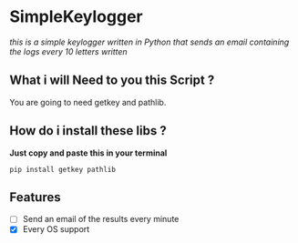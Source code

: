 # SimpleKeylogger
*this is a simple keylogger written in Python that sends* 
*an email containing the logs every 10 letters written*

## What i will Need to you this Script ?
You are going to need getkey and pathlib.

## How do i install these libs ?
**Just copy and paste this in your terminal**
```
pip install getkey pathlib
```

## Features
 - [ ] Send an email of the results every minute 
 - [x] Every OS support
